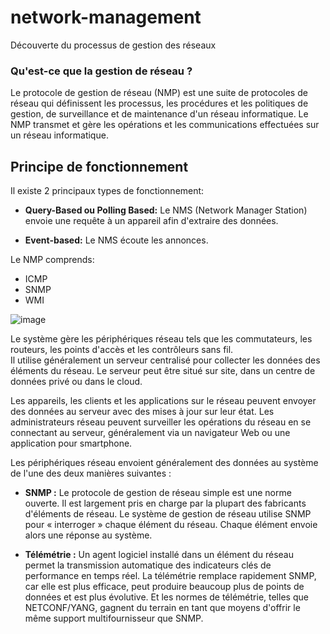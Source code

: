 # network-management
Découverte du processus de gestion des réseaux

### Qu'est-ce que la gestion de réseau ?
Le protocole de gestion de réseau (NMP) est une suite de protocoles de réseau qui définissent les processus, les procédures et les politiques de gestion, de surveillance et de maintenance d'un réseau informatique. Le NMP transmet et gère les opérations et les communications effectuées sur un réseau informatique.



## Principe de fonctionnement
Il existe 2 principaux types de fonctionnement:
* **Query-Based ou Polling Based:** Le NMS (Network Manager Station) envoie une requête à un appareil afin d'extraire des données.

* **Event-based:** Le NMS écoute les annonces.

Le NMP comprends:
* ICMP
* SNMP
* WMI

![image](https://user-images.githubusercontent.com/83721477/168546791-955c897e-35ac-4fea-b61a-f035036fa1f1.png)

Le système gère les périphériques réseau tels que les commutateurs, les routeurs, les points d'accès et les contrôleurs sans fil.<br>
Il utilise généralement un serveur centralisé pour collecter les données des éléments du réseau. Le serveur peut être situé sur site, dans un centre de données privé ou dans le cloud.<br>

Les appareils, les clients et les applications sur le réseau peuvent envoyer des données au serveur avec des mises à jour sur leur état. Les administrateurs réseau peuvent surveiller les opérations du réseau en se connectant au serveur, généralement via un navigateur Web ou une application pour smartphone.<br>

Les périphériques réseau envoient généralement des données au système de l'une des deux manières suivantes :

* **SNMP :** Le protocole de gestion de réseau simple est une norme ouverte. Il est largement pris en charge par la plupart des fabricants d'éléments de réseau. Le système de gestion de réseau utilise SNMP pour « interroger » chaque élément du réseau. Chaque élément envoie alors une réponse au système.

* **Télémétrie :** Un agent logiciel installé dans un élément du réseau permet la transmission automatique des indicateurs clés de performance en temps réel. La télémétrie remplace rapidement SNMP, car elle est plus efficace, peut produire beaucoup plus de points de données et est plus évolutive. Et les normes de télémétrie, telles que NETCONF/YANG, gagnent du terrain en tant que moyens d'offrir le même support multifournisseur que SNMP.
